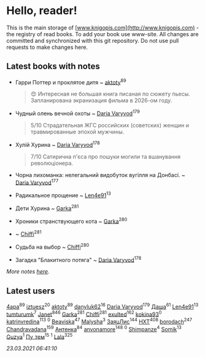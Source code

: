 # Hello, reader!
This is the main storage of [www.knigopis.com](http://www.knigopis.com) - the registry of read books.
To add your book use www-site. All changes are committed and synchronized with this git repository.
Do not use pull requests to make changes here.


## Latest books with notes
* Гарри Поттер и проклятое дитя ~ [aktoty](users/275/275766107-vkontakte)<sup>89</sup>
    > 😍 Интересная не большая книга писаная по сюжету пьесы. Запланирована экранизация фильма в 2026-ом году.

* Чудный олень вечной охоты ~ [Daria Varyvod](users/829/829893410524253-facebook)<sup>179</sup>
    > 5/10 Страдательная ЖГС российских (советских) женщин и травмированные эпохой мужчины.

* Хулій Хурина ~ [Daria Varyvod](users/829/829893410524253-facebook)<sup>178</sup>
    > 7/10 Сатирична п'єса про пошуки могили та вшанування революціонера.

* Чорна лихоманка: нелегальний видобуток вугілля на Донбасі. ~ [Daria Varyvod](users/829/829893410524253-facebook)<sup>177</sup>

* Радикальное прощение ~ [Len4e91](users/254/254448176-yandex)<sup>13</sup>

* Дети Хурина ~ [Garka](users/115/115753719718250012620-google)<sup>281</sup>

* Хроники странствующего кота ~ [Garka](users/115/115753719718250012620-google)<sup>280</sup>

*  ~ [Chiffi](users/105/105831994080785626680-google)<sup>281</sup>

* Судьба на выбор ~ [Chiffi](users/105/105831994080785626680-google)<sup>280</sup>

* Загадка "Блакитного потяга" ~ [Daria Varyvod](users/829/829893410524253-facebook)<sup>178</sup>


_More notes [here](latest_books_with_notes.md)._


## Latest users
[4apa](users/117/117392596378069249667-google)<sup>89</sup> 
[iztuesz](users/100/100877468102766148730-google)<sup>20</sup> 
[aktoty](users/275/275766107-vkontakte)<sup>89</sup> 
[danyluk62](users/374/374149854-vkontakte)<sup>16</sup> 
[Daria Varyvod](users/829/829893410524253-facebook)<sup>179</sup> 
[Даша](users/334/334696193054530347-mailru)<sup>61</sup> 
[Len4e91](users/254/254448176-yandex)<sup>13</sup> 
[tumturumk](users/135/135685382-vkontakte)<sup>7</sup> 
[Janet](users/108/108113656204404967440-google)<sup>846</sup> 
[Garka](users/115/115753719718250012620-google)<sup>281</sup> 
[Chiffi](users/105/105831994080785626680-google)<sup>281</sup> 
[exulted](users/100/100599204551896265722-google)<sup>162</sup> 
[kokina93](users/210/210927617-yandex)<sup>0</sup> 
[katrinvredina](users/233/2336755-vkontakte)<sup>113</sup> 
[](users/105/105362923714442300619-google)<sup>0</sup> 
[Beaviska](users/102/10202544960024508-facebook)<sup>47</sup> 
[Malysha](users/412/4129490930435358-facebook)<sup>3</sup> 
[ЗаяцЛис](users/112/112388384595246311466-google)<sup>144</sup> 
[HXT](users/100/100002563462782-facebook)<sup>408</sup> 
[borodach](users/157/15706320-vkontakte)<sup>247</sup> 
[Chandravadana](users/105/105866022348292919948-google)<sup>159</sup> 
[Антенка](users/118/118158645037334943900-google)<sup>84</sup> 
[anvonamore](users/595/5957175-vkontakte)<sup>148</sup> 
[](users/234/234992147-vkontakte)<sup>0</sup> 
[Shimpanze](users/108/108324375224819470216-google)<sup>4</sup> 
[Somik](users/100/100006761945842-facebook)<sup>13</sup> 
[Guzya](users/819/819285468208720-facebook)<sup>1</sup> 
[Пу_тем](users/344/3448154788585127-facebook)<sup>15</sup> 
[](users/118/118195892640941995591-google)<sup>1</sup> 
[Lala](users/761/76187635-vkontakte)<sup>325</sup> 


_23.03.2021 06:41:10_

